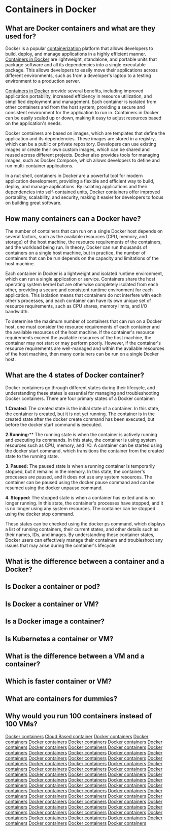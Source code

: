 # Containers in Docker
## What are Docker containers and what are they used for?

Docker is a popular [containerization](https://bit.ly/3DJdFoP+) platform that allows developers to build, deploy, and manage applications in a highly efficient manner. [Containers in Docker](https://old.reddit.com/user/f2ka07) are lightweight, standalone, and portable units that package software and all its dependencies into a single executable package. This allows developers to easily move their applications across different environments, such as from a developer's laptop to a testing environment to a production server.

[Containers in Docker](https://teddit.privacytools.io/u/f2ka07) provide several benefits, including improved application portability, increased efficiency in resource utilization, and simplified deployment and management. Each container is isolated from other containers and from the host system, providing a secure and consistent environment for the application to run in. Containers in Docker can be easily scaled up or down, making it easy to adjust resources based on the application's needs.

Docker containers are based on images, which are templates that define the application and its dependencies. These images are stored in a registry, which can be a public or private repository. Developers can use existing images or create their own custom images, which can be shared and reused across different projects. Docker also provides tools for managing images, such as Docker Compose, which allows developers to define and run multi-container applications.

In a nut shell, containers in Docker are a powerful tool for modern application development, providing a flexible and efficient way to build, deploy, and manage applications. By isolating applications and their dependencies into self-contained units, Docker containers offer improved portability, scalability, and security, making it easier for developers to focus on building great software.

## How many containers can a Docker have?

The number of containers that can run on a single Docker host depends on several factors, such as the available resources (CPU, memory, and storage) of the host machine, the resource requirements of the containers, and the workload being run. In theory, Docker can run thousands of containers on a single host machine, but in practice, the number of containers that can be run depends on the capacity and limitations of the host machine.

Each container in Docker is a lightweight and isolated runtime environment, which can run a single application or service. Containers share the host operating system kernel but are otherwise completely isolated from each other, providing a secure and consistent runtime environment for each application. This isolation means that containers do not interfere with each other's processes, and each container can have its own unique set of resource requirements, such as CPU shares, memory limits, and I/O bandwidth.

To determine the maximum number of containers that can run on a Docker host, one must consider the resource requirements of each container and the available resources of the host machine. If the container's resource requirements exceed the available resources of the host machine, the container may not start or may perform poorly. However, if the container's resource requirements are well-managed and within the available resources of the host machine, then many containers can be run on a single Docker host.

## What are the 4 states of Docker container?

Docker containers go through different states during their lifecycle, and understanding these states is essential for managing and troubleshooting Docker containers. There are four primary states of a Docker container:

**1.Created**: The created state is the initial state of a container. In this state, the container is created, but it is not yet running. The container is in the created state after the docker create command has been executed, but before the docker start command is executed.

**2.Running:**** The running state is when the container is actively running and executing its commands. In this state, the container is using system resources such as CPU, memory, and I/O. A container can be started using the docker start command, which transitions the container from the created state to the running state.

**3. Paused:** The paused state is when a running container is temporarily stopped, but it remains in the memory. In this state, the container's processes are paused, and it does not use any system resources. The container can be paused using the docker pause command and can be resumed using the docker unpause command.

**4. Stopped:** The stopped state is when a container has exited and is no longer running. In this state, the container's processes have stopped, and it is no longer using any system resources. The container can be stopped using the docker stop command.

These states can be checked using the docker ps command, which displays a list of running containers, their current states, and other details such as their names, IDs, and images. By understanding these container states, Docker users can effectively manage their containers and troubleshoot any issues that may arise during the container's lifecycle.

## What is the difference between a container and a Docker?
## Is Docker a container or pod?
## Is Docker a container or VM?
## Is a Docker image a container?
## Is Kubernetes a container or VM?
## What is the difference between a VM and a container?
## Which is faster container or VM?
## What are containers for dummies?
## Why would you run 100 containers instead of 100 VMs?

[Docker containers](https://www.troddit.com/u/f2ka07)
[Cloud Based container](https://www.reveddit.com/y/f2ka07/)
[Docker containers](https://www.reddit.com/r/easytvet/)
[Docker containers](https://teddit.zaggy.nl/u/f2ka07)
[Docker containers](https://teddit.totaldarkness.net/u/f2ka07)
[Docker containers](https://teddit.sethforprivacy.com/u/f2ka07)
[Docker containers](https://teddit.rawbit.ninja/u/f2ka07)
[Docker containers](https://teddit.pussthecat.org/u/f2ka07)
[Docker containers](https://teddit.privacytools.io/u/f2ka07)
[Docker containers](https://teddit.nunosempere.com/u/f2ka07)
[Docker containers](https://teddit.net/u/f2ka07)
[Docker containers](https://teddit.hostux.net/u/f2ka07)
[Docker containers](https://teddit.garudalinux.org/u/f2ka07)
[Docker containers](https://teddit.froth.zone/u/f2ka07)
[Docker containers](https://teddit.bus-hit.me/u/f2ka07)
[Docker containers](https://teddit.artemislena.eu/u/f2ka07)
[Docker containers](https://teddit.adminforge.de/u/f2ka07)
[Docker containers](https://td.vern.cc/u/f2ka07)
[Docker containers](https://safereddit.com/user/f2ka07)
[Docker containers](https://reddit.thekitty.zone/user/f2ka07)
[Docker containers](https://reddit.smnz.de/user/f2ka07)
[Docker containers](https://reddit.simo.sh/user/f2ka07)
[Docker containers](https://reddit.rtrace.io/user/f2ka07)
[Docker containers](https://reddit.moe.ngo/user/f2ka07)
[Docker containers](https://reddit.leptons.xyz/user/f2ka07)
[Docker containers](https://reddit.invak.id/user/f2ka07)
[Docker containers](https://reddit.dr460nf1r3.org/user/f2ka07)
[Docker containers](https://reddit.baby/user/f2ka07)
[Docker containers](https://rdt.trom.tf/u/f2ka07)
[Docker containers](https://rd.funami.tech/user/f2ka07)
[Docker containers](https://r.walkx.fyi/user/f2ka07)
[Docker containers](https://r.nf/user/f2ka07)
[Docker containers](https://r.darklab.sh/user/f2ka07)
[Docker containers](https://r.ahwx.org/user/f2ka07)
[Docker containers](https://old.reddit.com/user/f2ka07)
[Docker containers](https://lr.riverside.rocks/user/f2ka07)
[Docker containers](https://lr.odyssey346.dev/user/f2ka07)
[Docker containers](https://lr.mint.lgbt/user/f2ka07)
[Docker containers](https://lr.aeong.one/user/f2ka07)
[Docker containers](https://lr.4201337.xyz/user/f2ka07)
[Docker containers](https://libreddit.tiekoetter.com/user/f2ka07)
[Docker containers](https://libreddit.strongthany.cc/user/f2ka07)
[Docker containers](https://libreddit.spike.codes/user/f2ka07)
[Docker containers](https://libreddit.pufe.org/user/f2ka07)
[Docker containers](https://libreddit.privacydev.net/user/f2ka07)
[Docker containers](https://libreddit.privacy.com.de/user/f2ka07)
[Docker containers](https://libreddit.oxymagnesium.com/user/f2ka07)
[Docker containers](https://libreddit.northboot.xyz/user/f2ka07)
[Docker containers](https://libreddit.nl/user/f2ka07)
[Docker containers](https://libreddit.mha.fi/user/f2ka07)
[Docker containers](https://libreddit.lunar.icu/user/f2ka07)
[Docker containers](https://libreddit.kylrth.com/user/f2ka07)
[Docker containers](https://libreddit.kutay.dev/user/f2ka07)
[Docker containers](https://libreddit.kavin.rocks/user/f2ka07)
[Docker containers](https://libreddit.hu/user/f2ka07)
[Docker containers](https://libreddit.garudalinux.org//user/f2ka07)
[Docker containers](https://libreddit.freedit.eu/user/f2ka07)
[Docker containers](https://libreddit.foss.wtf/user/f2ka07)
[Docker containers](https://libreddit.eu.org/user/f2ka07)
[Docker containers](https://libreddit.esmailelbob.xyz/user/f2ka07)
[Docker containers](https://libreddit.domain.glass/user/f2ka07)
[Docker containers](https://libreddit.de/user/f2ka07)
[Docker containers](https://libreddit.dcs0.hu/user/f2ka07)
[Docker containers](https://libreddit.cachyos.org/user/f2ka07)
[Docker containers](https://libreddit.billbert.co/user/f2ka07)
[Docker containers](https://incogsnoo.com/u/f2ka07)
[Docker containers](https://i.opnxng.com/u/f2ka07)

